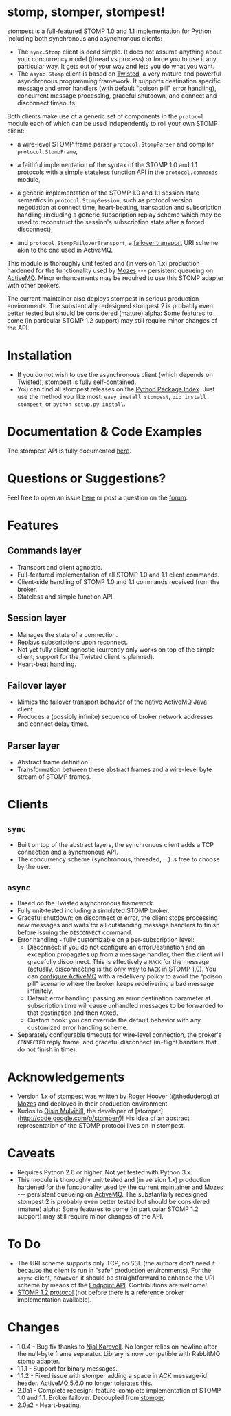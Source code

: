 stomp, stomper, stompest!
=========================

stompest is a full-featured [STOMP](http://stomp.github.com/) [1.0](http://stomp.github.com//stomp-specification-1.0.html) and [1.1](http://stomp.github.com//stomp-specification-1.1.html) implementation for Python including both synchronous and asynchronous clients:

* The `sync.Stomp` client is dead simple. It does not assume anything about your concurrency model (thread vs process) or force you to use it any particular way. It gets out of your way and lets you do what you want.
* The `async.Stomp` client is based on [Twisted](http://twistedmatrix.com/), a very mature and powerful asynchronous programming framework. It supports destination specific message and error handlers (with default "poison pill" error handling), concurrent message processing, graceful shutdown, and connect and disconnect timeouts.

Both clients make use of a generic set of components in the `protocol` module each of which can be used independently to roll your own STOMP client:

* a wire-level STOMP frame parser `protocol.StompParser` and compiler `protocol.StompFrame`,

* a faithful implementation of the syntax of the STOMP 1.0 and 1.1 protocols with a simple stateless function API in the `protocol.commands` module,

* a generic implementation of the STOMP 1.0 and 1.1 session state semantics in `protocol.StompSession`, such as protocol version negotiation at connect time, heart-beating, transaction and subscription handling (including a generic subscription replay scheme which may be used to reconstruct the session's subscription state after a forced disconnect),

* and `protocol.StompFailoverTransport`, a [failover transport](http://activemq.apache.org/failover-transport-reference.html) URI scheme akin to the one used in ActiveMQ.

This module is thoroughly unit tested and (in version 1.x) production hardened for the functionality used by [Mozes](http://www.mozes.com/) --- persistent queueing on [ActiveMQ](http://activemq.apache.org/). Minor enhancements may be required to use this STOMP adapter with other brokers.

The current maintainer also deploys stompest in serious production environments. The substantially redesigned stompest 2 is probably even better tested but should be considered (mature) alpha: Some features to come (in particular STOMP 1.2 support) may still require minor changes of the API. 

Installation
============

* If you do not wish to use the asynchronous client (which depends on Twisted), stompest is fully self-contained.
* You can find all stompest releases on the [Python Package Index](http://pypi.python.org/pypi/stompest/). Just use the method you like most: `easy_install stompest`, `pip install stompest`, or `python setup.py install`.

Documentation & Code Examples
=============================
The stompest API is fully documented [here](http://nikipore.github.com/stompest/).

Questions or Suggestions?
=========================
Feel free to open an issue [here](https://github.com/nikipore/stompest/issues/) or post a question on the [forum](http://groups.google.com/group/stompest/).

Features
========

Commands layer
--------------
* Transport and client agnostic.
* Full-featured implementation of all STOMP 1.0 and 1.1 client commands.
* Client-side handling of STOMP 1.0 and 1.1 commands received from the broker.
* Stateless and simple function API.

Session layer
-------------
* Manages the state of a connection.
* Replays subscriptions upon reconnect.
* Not yet fully client agnostic (currently only works on top of the simple client; support for the Twisted client is planned).
* Heart-beat handling.

Failover layer
--------------
* Mimics the [failover transport](http://activemq.apache.org/failover-transport-reference.html) behavior of the native ActiveMQ Java client.
* Produces a (possibly infinite) sequence of broker network addresses and connect delay times.

Parser layer
------------
* Abstract frame definition.
* Transformation between these abstract frames and a wire-level byte stream of STOMP frames.

Clients
=======

`sync`
------
* Built on top of the abstract layers, the synchronous client adds a TCP connection and a synchronous API.
* The concurrency scheme (synchronous, threaded, ...) is free to choose by the user.

`async`
-------
* Based on the Twisted asynchronous framework.
* Fully unit-tested including a simulated STOMP broker.
* Graceful shutdown: on disconnect or error, the client stops processing new messages and waits for all outstanding message handlers to finish before issuing the `DISCONNECT` command.
* Error handling - fully customizable on a per-subscription level:
    * Disconnect: if you do not configure an errorDestination and an exception propagates up from a message handler, then the client will gracefully disconnect. This is effectively a `NACK` for the message (actually, disconnecting is the only way to `NACK` in STOMP 1.0). You can [configure ActiveMQ](http://activemq.apache.org/message-redelivery-and-dlq-handling.html) with a redelivery policy to avoid the "poison pill" scenario where the broker keeps redelivering a bad message infinitely.
    * Default error handling: passing an error destination parameter at subscription time will cause unhandled messages to be forwarded to that destination and then `ACK`ed.
    * Custom hook: you can override the default behavior with any customized error handling scheme.
* Separately configurable timeouts for wire-level connection, the broker's `CONNECTED` reply frame, and graceful disconnect (in-flight handlers that do not finish in time).

Acknowledgements
================
* Version 1.x of stompest was written by [Roger Hoover (@theduderog)](http://github.com/theduderog) at [Mozes](http://www.mozes.com/) and deployed in their production environment.
* Kudos to [Oisin Mulvihill](https://github.com/oisinmulvihill), the developer of [stomper] (http://code.google.com/p/stomper/)! His idea of an abstract representation of the STOMP protocol lives on in stompest.

Caveats
=======
* Requires Python 2.6 or higher. Not yet tested with Python 3.x.
* This module is thoroughly unit tested and (in version 1.x) production hardened for the functionality used by the current maintainer and [Mozes](http://www.mozes.com/) --- persistent queueing on [ActiveMQ](http://activemq.apache.org/). The substantially redesigned stompest 2 is probably even better tested but should be considered (mature) alpha: Some features to come (in particular STOMP 1.2 support) may still require minor changes of the API.

To Do
=====
* The URI scheme supports only TCP, no SSL (the authors don't need it because the client is run in "safe" production environments). For the `async` client, however, it should be straightforward to enhance the URI scheme by means of the [Endpoint API](http://twistedmatrix.com/documents/current/api/twisted.internet.endpoints.html). Contributions are welcome!
* [STOMP 1.2 protocol](http://stomp.github.com/stomp-specification-1.2.html) (not before there is a reference broker implementation available).

Changes
=======
* 1.0.4 - Bug fix thanks to [Njal Karevoll](https://github.com/nkvoll). No longer relies on newline after the null-byte frame separator. Library is now compatible with RabbitMQ stomp adapter.
* 1.1.1 - Support for binary messages.
* 1.1.2 - Fixed issue with stomper adding a space in ACK message-id header. ActiveMQ 5.6.0 no longer tolerates this.
* 2.0a1 - Complete redesign: feature-complete implementation of STOMP 1.0 and 1.1. Broker failover. Decoupled from [stomper](http://code.google.com/p/stomper/).
* 2.0a2 - Heart-beating.
